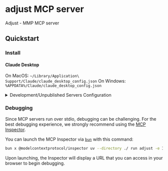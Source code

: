 # adjust MCP server

Adjust - MMP MCP server

## Quickstart

### Install

#### Claude Desktop

On MacOS: `~/Library/Application\ Support/Claude/claude_desktop_config.json`
On Windows: `%APPDATA%/Claude/claude_desktop_config.json`

<details>
  <summary>Development/Unpublished Servers Configuration</summary>

```
"mcpServers": {
  "feedmob-mcp-adjust": {
    "command": "uvx",
    "args": [
      "feedmob-mcp-adjust"
    ],
    "env": {
      "INTERNAL_API_KEY": "1da03eb2684d370814db28e456a4f968018bda7a2980f151c499a79b843983e3"
    }
  }
}
```

</details>

### Debugging

Since MCP servers run over stdio, debugging can be challenging. For the best debugging
experience, we strongly recommend using the [MCP Inspector](https://github.com/modelcontextprotocol/inspector).

You can launch the MCP Inspector via [`bun`](https://bun.sh/docs/cli/install) with this command:

```bash
bun x @modelcontextprotocol/inspector uv --directory ./ run adjust -e INTERNAL_API_KEY=your_token_here
```

Upon launching, the Inspector will display a URL that you can access in your browser to begin debugging.
